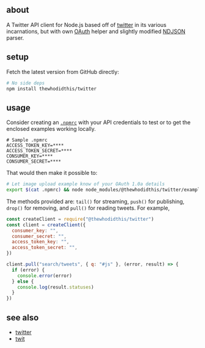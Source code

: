 ## about

A Twitter API client for Node.js based off of [twitter](https://www.npmjs.com/package/twitter) in its various incarnations, but with own [OAuth](https://developer.twitter.com/en/docs/basics/authentication/guides) helper and slightly modified [NDJSON](https://github.com/ndjson/ndjson-spec) parser.

## setup

Fetch the latest version from GitHub directly:

```sh
# No side deps
npm install thewhodidthis/twitter
```

## usage

Consider creating an [`.npmrc`](https://docs.npmjs.com/files/npmrc#per-project-config-file) with your API credentials to test or to get the enclosed examples working locally.

```npmrc
# Sample .npmrc
ACCESS_TOKEN_KEY=****
ACCESS_TOKEN_SECRET=****
CONSUMER_KEY=****
CONSUMER_SECRET=****
```

That would then make it possible to:

```sh
# Let image upload example know of your OAuth 1.0a details
export $(cat .npmrc) && node node_modules/@thewhodidthis/twitter/example/media.js
```

The methods provided are: `tail()` for streaming, `push()` for publishing, `drop()` for removing, and `pull()` for reading tweets. For example,

```js
const createClient = require("@thewhodidthis/twitter")
const client = createClient({
  consumer_key: "",
  consumer_secret: "",
  access_token_key: "",
  access_token_secret: "",
})

client.pull("search/tweets", { q: "#js" }, (error, result) => {
  if (error) {
    console.error(error)
  } else {
    console.log(result.statuses)
  }
})
```

## see also

- [twitter](https://github.com/desmondmorris/node-twitter)
- [twit](https://github.com/ttezel/twit)
